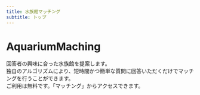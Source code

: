 ```yaml
---
title: 水族館マッチング
subtitle: トップ
---
```


# AquariumMaching
回答者の興味に合った水族館を提案します。  
独自のアルゴリズムにより、短時間かつ簡単な質問に回答いただくだけでマッチングを行うことができます。  
ご利用は無料です。「マッチング」からアクセスできます。
